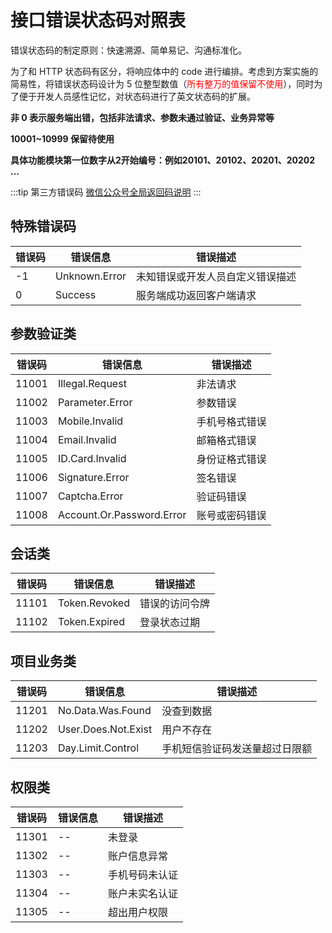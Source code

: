 # 接口错误状态码对照表

错误状态码的制定原则：快速溯源、简单易记、沟通标准化。

为了和 HTTP 状态码有区分，将响应体中的 code 进行编排。考虑到方案实施的简易性，将错误状态码设计为 5 位整型数值（<font color="red">所有整万的值保留不使用</font>），同时为了便于开发人员感性记忆，对状态码进行了英文状态码的扩展。

**非 0 表示服务端出错，包括非法请求、参数未通过验证、业务异常等**

**10001~10999 保留待使用**

**具体功能模块第一位数字从2开始编号：例如20101、20102、20201、20202 ...**

:::tip 第三方错误码
[微信公众号全局返回码说明](https://developers.weixin.qq.com/doc/offiaccount/Getting_Started/Global_Return_Code.html)
:::

## 特殊错误码

| 错误码 | 错误信息 | 错误描述 |
| -- | -- | -- |
| -1 | Unknown.Error | 未知错误或开发人员自定义错误描述 |
| 0 | Success | 服务端成功返回客户端请求 |

## 参数验证类

| 错误码 | 错误信息 | 错误描述 |
| -- | -- | -- |
| 11001 | Illegal.Request | 非法请求 |
| 11002 | Parameter.Error | 参数错误 |
| 11003 | Mobile.Invalid | 手机号格式错误 |
| 11004 | Email.Invalid | 邮箱格式错误 |
| 11005 | ID.Card.Invalid | 身份证格式错误 |
| 11006 | Signature.Error | 签名错误 |
| 11007 | Captcha.Error | 验证码错误 |
| 11008 | Account.Or.Password.Error | 账号或密码错误 |

## 会话类 

| 错误码 | 错误信息 | 错误描述 |
| -- | -- | -- |
| 11101 | Token.Revoked | 错误的访问令牌 | -- |
| 11102 | Token.Expired | 登录状态过期 | -- |

## 项目业务类

| 错误码 | 错误信息 | 错误描述 |
| -- | -- | -- |
| 11201 | No.Data.Was.Found | 没查到数据 |
| 11202 | User.Does.Not.Exist | 用户不存在 |
| 11203 | Day.Limit.Control | 手机短信验证码发送量超过日限额 |

## 权限类

| 错误码 | 错误信息 | 错误描述 |
| -- | -- | -- |
| 11301 | -- | 未登录 |
| 11302 | -- | 账户信息异常 |
| 11303 | -- | 手机号码未认证 |
| 11304 | -- | 账户未实名认证 |
| 11305 | -- | 超出用户权限 |
